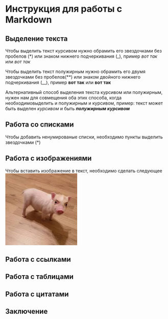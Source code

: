 # Инструкция для работы с Markdown

## Выделение текста
Чтобы выделить текст курсивом нужно обрамить его звездочками
без пробелов (*) или знаком нижнего подчеркивания (_), 
пример *вот так* или _вот так_

Чтобы выделить текст полужирным нужно обрамить его двумя звездочками 
без пробелов(**) или знаком двойного нижнего подчеркивания (__), 
пример **вот так** или __вот так__

Альтернативный способ выделения текста курсивом или полужирным, 
нужен нам для совмещения оба этих способа, когда необходимовыделить и полужирным и курсивом, пример: текст может быть выделен _курсивом_ и быть _**полужирным курсивом**_

## Работа со списками
Чтобы добавить ненумированые списки, необходимо пункты выделить звездочками (*) 

## Работа с изображениями
Чтобы вставить изображение в текст, необходимо сделать следующее
![Привет, это ХРЮНЯ)](Hruna.jpeg)
## Работа с ссылками

## Работа с таблицами

## Работа с цитатами

## Заключение